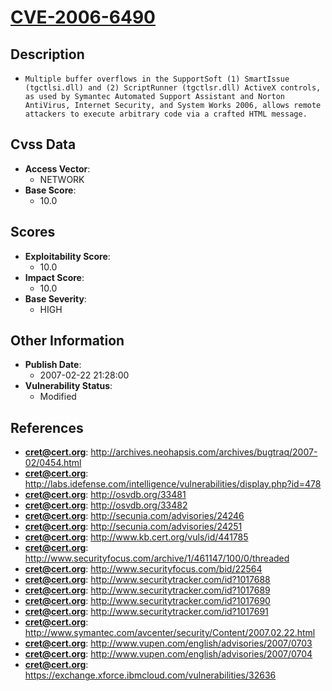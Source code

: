 
# [CVE-2006-6490](https://cve.mitre.org/cgi-bin/cvename.cgi?name=CVE-2006-6490)

## Description

- `Multiple buffer overflows in the SupportSoft (1) SmartIssue (tgctlsi.dll) and (2) ScriptRunner (tgctlsr.dll) ActiveX controls, as used by Symantec Automated Support Assistant and Norton AntiVirus, Internet Security, and System Works 2006, allows remote attackers to execute arbitrary code via a crafted HTML message.`

## Cvss Data

- **Access Vector**:
  - NETWORK
- **Base Score**:
  - 10.0

## Scores

- **Exploitability Score**:
  - 10.0
- **Impact Score**:
  - 10.0
- **Base Severity**:
  - HIGH

## Other Information

- **Publish Date**:
  - 2007-02-22 21:28:00
- **Vulnerability Status**:
  - Modified

## References

- **cret@cert.org**: http://archives.neohapsis.com/archives/bugtraq/2007-02/0454.html
- **cret@cert.org**: http://labs.idefense.com/intelligence/vulnerabilities/display.php?id=478
- **cret@cert.org**: http://osvdb.org/33481
- **cret@cert.org**: http://osvdb.org/33482
- **cret@cert.org**: http://secunia.com/advisories/24246
- **cret@cert.org**: http://secunia.com/advisories/24251
- **cret@cert.org**: http://www.kb.cert.org/vuls/id/441785
- **cret@cert.org**: http://www.securityfocus.com/archive/1/461147/100/0/threaded
- **cret@cert.org**: http://www.securityfocus.com/bid/22564
- **cret@cert.org**: http://www.securitytracker.com/id?1017688
- **cret@cert.org**: http://www.securitytracker.com/id?1017689
- **cret@cert.org**: http://www.securitytracker.com/id?1017690
- **cret@cert.org**: http://www.securitytracker.com/id?1017691
- **cret@cert.org**: http://www.symantec.com/avcenter/security/Content/2007.02.22.html
- **cret@cert.org**: http://www.vupen.com/english/advisories/2007/0703
- **cret@cert.org**: http://www.vupen.com/english/advisories/2007/0704
- **cret@cert.org**: https://exchange.xforce.ibmcloud.com/vulnerabilities/32636
